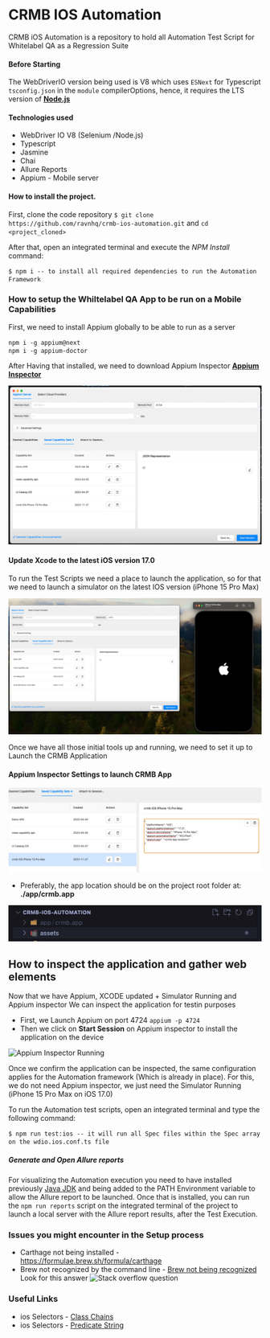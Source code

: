 # CRMB IOS Automation
CRMB iOS Automation is a repository to hold all Automation Test Script for Whitelabel QA as a Regression Suite

#### Before Starting
The WebDriverIO version being used is V8 which uses `ESNext` for Typescript `tsconfig.json` in the `module` compilerOptions, hence, it requires the LTS version of [**Node.js**](https://nodejs.org/es/download/) 

#### Technologies used
- WebDriver IO V8 (Selenium /Node.js)
- Typescript
- Jasmine
- Chai
- Allure Reports
- Appium - Mobile server

#### How to install the project.

First, clone the code repository `$ git clone https://github.com/ravnhq/crmb-ios-automation.git` and
`cd <project_cloned>`


After that, open an integrated terminal and execute the *NPM Install* command: 

```
$ npm i -- to install all required dependencies to run the Automation Framework
```

### How to setup the Whiltelabel QA App to be run on a Mobile Capabilities

First, we need to install Appium globally to be able to run as a server

```
npm i -g appium@next
npm i -g appium-doctor

```
After Having that installed, we need to download Appium Inspector
[**Appium Inspector**](https://github.com/appium/appium-inspector/releases) 

![Appium Inspector Overall View](./assets/Appium%20Inspector%20overall%20GUI.png)

#### Update Xcode to the latest iOS version 17.0

To run the Test Scripts we need a place to launch the application, so for that we need to launch a simulator on the latest IOS version (iPhone 15 Pro Max)

![IOS Simulator](./assets/ios%20simulator%20from%20xcode.png)

Once we have all those initial tools up and running, we need to set it up to Launch the CRMB Application

#### Appium Inspector Settings to launch CRMB App
![Appium Inspector Settings](./assets/Appium%20CRMB%20Settings.png)

- Preferably, the app location should be on the project root folder at: **./app/crmb.app**

![CRMB App location](./assets/crmb%20app%20location.png)

## How to inspect the application and gather web elements

Now that we have Appium, XCODE updated + Simulator Running and Appium inspector 
We can inspect the application for testin purposes

- First, we Launch Appium on port 4724
```appium -p 4724```
- Then we click on **Start Session** on Appium inspector to install the application on the device

![Appium Inspector Running](./assets/Appium%20inspector%20running.png)

Once we confirm the application can be inspected, the same configuration applies for the Automation framework (Which is already in place). For this, we do not need Appium inspector, we just need the Simulator Running (iPhone 15 Pro Max on iOS 17.0)

To run the Automation test scripts, open an integrated terminal and type the following command:

```
$ npm run test:ios -- it will run all Spec files within the Spec array on the wdio.ios.conf.ts file

```

##### Generate and Open Allure reports

For visualizing the Automation execution you need to have installed previously [Java JDK](https://www.oracle.com/java/technologies/downloads/#java17) and being added to the PATH Environment variable to allow the Allure report to be launched.
Once that is installed, you can run the `npm run reports` script on the integrated terminal of the project to launch a local server with the Allure report results, after the Test Execution.

### Issues you might encounter in the Setup process
- Carthage not being installed - https://formulae.brew.sh/formula/carthage
- Brew not recognized by the command line - [Brew not being recognized](https://stackoverflow.com/questions/36657321/after-installing-homebrew-i-get-zsh-command-not-found-brew)
 Look for this answer
 ![Stack overflow question](./assets/stack%20overflow%20question.png)


 ### Useful Links
 - ios Selectors - [Class Chains](https://github.com/facebookarchive/WebDriverAgent/wiki/Class-Chain-Queries-Construction-Rules)
 - ios Selectors - [Predicate String](https://github.com/facebookarchive/WebDriverAgent/wiki/Predicate-Queries-Construction-Rules)